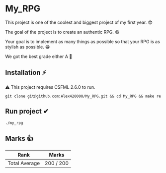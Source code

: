 # My_RPG

This project is one of the coolest and biggest project of my first year. 😎

The goal of the project is to create an authentic RPG. 😃

Your goal is to implement as many things as possible so that your RPG is as stylish as possible. 😁

We got the best grade either A 👀

## Installation ⚡
⚠️ This project requires CSFML 2.6.0 to run.

``` git clone git@github.com:Alex420000/My_RPG.git && cd My_RPG && make re ```

## Run project ✔

```` ./my_rpg ````

## Marks 👍
| Rank | Marks |
|-----------|-----------|
| Total Average | 200 / 200 |

